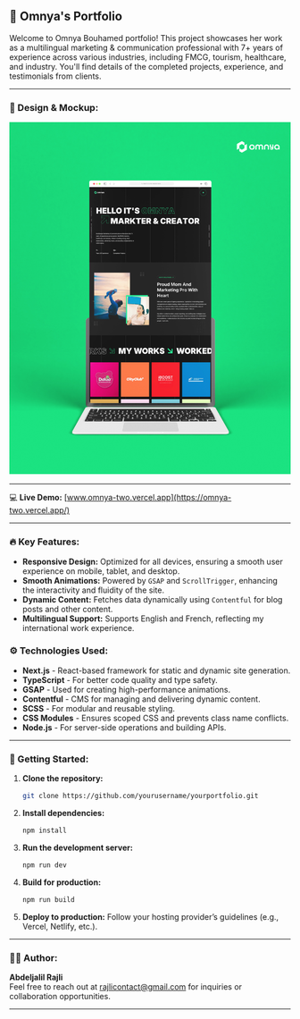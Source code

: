 ## 🌟 Omnya's Portfolio

  Welcome to Omnya Bouhamed portfolio! This project showcases her work as a multilingual marketing & communication professional with 7+ years of experience across various industries, including FMCG, tourism, healthcare, and industry. You'll find details of the completed projects, experience, and testimonials from clients.
  
---

### 🎨 Design & Mockup:

![image description](public/images/portfolio-mockup.png)

---

💻 **Live Demo:** [www.omnya-two.vercel.app](https://omnya-two.vercel.app/)

---

### 🔥 Key Features:
- **Responsive Design:** Optimized for all devices, ensuring a smooth user experience on mobile, tablet, and desktop.
- **Smooth Animations:** Powered by `GSAP` and `ScrollTrigger`, enhancing the interactivity and fluidity of the site.
- **Dynamic Content:** Fetches data dynamically using `Contentful` for blog posts and other content.
- **Multilingual Support:** Supports English and French, reflecting my international work experience.

### ⚙️ Technologies Used:
- **Next.js** - React-based framework for static and dynamic site generation.
- **TypeScript** - For better code quality and type safety.
- **GSAP** - Used for creating high-performance animations.
- **Contentful** - CMS for managing and delivering dynamic content.
- **SCSS** - For modular and reusable styling.
- **CSS Modules** - Ensures scoped CSS and prevents class name conflicts.
- **Node.js** - For server-side operations and building APIs.

---

### 🚀 Getting Started:

1. **Clone the repository:**
   ```bash
   git clone https://github.com/yourusername/yourportfolio.git
   ```

2. **Install dependencies:**
   ```bash
   npm install
   ```

3. **Run the development server:**
   ```bash
   npm run dev
   ```

4. **Build for production:**
   ```bash
   npm run build
   ```

5. **Deploy to production:**
   Follow your hosting provider’s guidelines (e.g., Vercel, Netlify, etc.).

---

### 👩‍💻 Author:
**Abdeljalil Rajli**  
Feel free to reach out at [rajlicontact@gmail.com](mailto:rajli.contact@gmail.com) for inquiries or collaboration opportunities.

---
